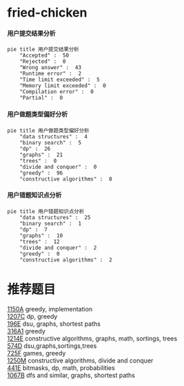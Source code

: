 # fried-chicken

<!-- tabs:start -->



#### **用户提交结果分析**

```mermaid
pie title 用户提交结果分析
    "Accepted" :  50
    "Rejected" :  0
    "Wrong answer" :  43
    "Runtime error" :  2
    "Time limit exceeded" :  5
    "Memory limit exceeded" :  0
    "Compilation error" :  0
    "Partial" :  0
```

#### **用户做题类型偏好分析**

```mermaid
pie title 用户做题类型偏好分析
    "data structures" :  4
    "binary search" :  5
    "dp" :  26
    "graphs" :  21
    "trees" :  0
    "divide and conquer" :  0
    "greedy" :  96
    "constructive algorithms" :  0
```
#### **用户错题知识点分析**

```mermaid
pie title 用户错题知识点分析
    "data structures" :  25
    "binary search" :  1
    "dp" :  7
    "graphs" :  10
    "trees" :  12
    "divide and conquer" :  2
    "greedy" :  0
    "constructive algorithms" :  2
```



<!-- tabs:end -->
# 推荐题目
[1150A](https://codeforces.com/contest/1150/problem/A)		greedy,
                        implementation		  
[1207C](https://codeforces.com/contest/1207/problem/C)		dp,
                        greedy		  
[196E](https://codeforces.com/contest/196/problem/E)		dsu,
                        graphs,
                        shortest paths		  
[316A1](https://codeforces.com/contest/316A/problem/1)		greedy		  
[1214E](https://codeforces.com/contest/1214/problem/E)		constructive algorithms,
                        graphs,
                        math,
                        sortings,
                        trees		  
[574D](https://codeforces.com/contest/574/problem/D)		dsu,graphs,sortings,trees		  
[725F](https://codeforces.com/contest/725/problem/F)		games,
                        greedy		  
[1250M](https://codeforces.com/contest/1250/problem/M)		constructive algorithms,
                        divide and conquer		  
[441E](https://codeforces.com/contest/441/problem/E)		bitmasks,
                        dp,
                        math,
                        probabilities		  
[1067B](https://codeforces.com/contest/1067/problem/B)		dfs and similar,
                        graphs,
                        shortest paths		  
